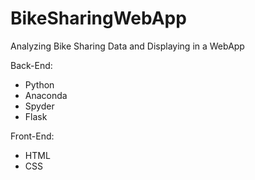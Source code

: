 # BikeSharingWebApp
Analyzing Bike Sharing Data and Displaying in a WebApp

Back-End:
- Python
- Anaconda
- Spyder
- Flask

Front-End:
- HTML
- CSS


